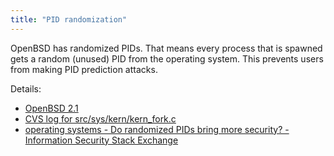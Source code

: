 ```yaml
---
title: "PID randomization"
---
```


OpenBSD has randomized PIDs. That means every process that is spawned
gets a random (unused) PID from the operating system. This prevents users
from making PID prediction attacks.

Details:

* [OpenBSD 2.1](https://www.openbsd.org/21.html)
* [CVS log for src/sys/kern/kern_fork.c](http://cvsweb.openbsd.org/cgi-bin/cvsweb/src/sys/kern/kern_fork.c#rev1.8)
* [operating systems - Do randomized PIDs bring more security? - Information Security Stack Exchange](https://security.stackexchange.com/questions/88692/do-randomized-pids-bring-more-security)
